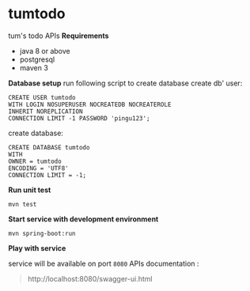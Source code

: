 # tumtodo
tum's todo APIs
**Requirements**

 - java 8 or above
 - postgresql
 - maven 3

**Database setup**
run following script to create database
create db' user:

    CREATE USER tumtodo 
	WITH LOGIN NOSUPERUSER NOCREATEDB NOCREATEROLE
	INHERIT NOREPLICATION 
	CONNECTION LIMIT -1 PASSWORD 'pingu123';

create database:

    CREATE DATABASE tumtodo
	WITH 
	OWNER = tumtodo
	ENCODING = 'UTF8'
	CONNECTION LIMIT = -1;

**Run unit test**

    mvn test

**Start service with development environment**

    mvn spring-boot:run

**Play with service**

service will be available on port `8080`
APIs documentation :

> http://localhost:8080/swagger-ui.html

 
